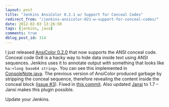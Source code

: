 ```yaml
---
layout: post
title: "Jenkins AnsiColor 0.2.1 w/ Support for Conceal Codes"
redirect_from: "/jenkins-ansicolor-021-w-support-for-conceal-codes/"
date: 2012-02-03 13:26:50
tags: [jenkins, java]
comments: true
dblog_post_id: 314
---
```

I just released [AnsiColor 0.2.0](https://plugins.jenkins.io/ansicolor) that now supports the ANSI conceal code. Conceal code 0x8 is a hacky way to hide data inside text using ANSI sequences. Jenkins uses it to annotate output with something that looks like `ha:<long base64 string>`. You can see this implemented in [ConsoleNote.java](https://github.com/jenkinsci/jenkins/blob/master/core/src/main/java/hudson/console/ConsoleNote.java). The previous version of AnsiColor produced garbage by stripping the conceal sequence, therefore revealing the content inside the conceal block ([issue #3](https://github.com/dblock/jenkins-ansicolor-plugin/issues/3)). Fixed in [this commit](https://github.com/dblock/jenkins-ansicolor-plugin/commit/c804caf8f1f785a0bd0eaf47f231a1f22b8b0356). Also updated [Jansi](https://github.com/fusesource/jansi/) to 1.7 – Jansi makes this plugin possible.

Update your Jenkins.
